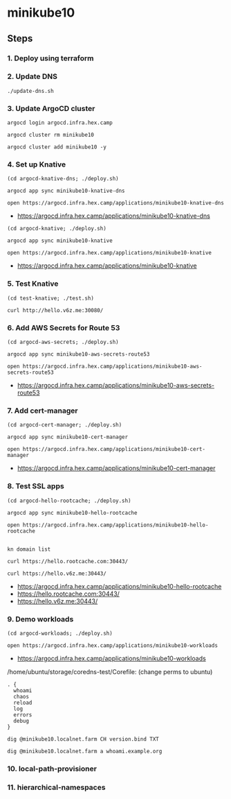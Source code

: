 # minikube10

## Steps

### 1. Deploy using terraform

### 2. Update DNS

```
./update-dns.sh
```

### 3. Update ArgoCD cluster

```
argocd login argocd.infra.hex.camp

argocd cluster rm minikube10

argocd cluster add minikube10 -y
```

### 4. Set up Knative

```
(cd argocd-knative-dns; ./deploy.sh)

argocd app sync minikube10-knative-dns

open https://argocd.infra.hex.camp/applications/minikube10-knative-dns
```

* https://argocd.infra.hex.camp/applications/minikube10-knative-dns

```
(cd argocd-knative; ./deploy.sh)

argocd app sync minikube10-knative

open https://argocd.infra.hex.camp/applications/minikube10-knative
```

* https://argocd.infra.hex.camp/applications/minikube10-knative

### 5. Test Knative

```
(cd test-knative; ./test.sh)

curl http://hello.v6z.me:30080/
```

### 6. Add AWS Secrets for Route 53

```
(cd argocd-aws-secrets; ./deploy.sh)

argocd app sync minikube10-aws-secrets-route53

open https://argocd.infra.hex.camp/applications/minikube10-aws-secrets-route53
```

* https://argocd.infra.hex.camp/applications/minikube10-aws-secrets-route53

### 7. Add cert-manager

```
(cd argocd-cert-manager; ./deploy.sh)

argocd app sync minikube10-cert-manager

open https://argocd.infra.hex.camp/applications/minikube10-cert-manager
```

* https://argocd.infra.hex.camp/applications/minikube10-cert-manager

### 8. Test SSL apps

```
(cd argocd-hello-rootcache; ./deploy.sh)

argocd app sync minikube10-hello-rootcache

open https://argocd.infra.hex.camp/applications/minikube10-hello-rootcache


kn domain list

curl https://hello.rootcache.com:30443/

curl https://hello.v6z.me:30443/
```

* https://argocd.infra.hex.camp/applications/minikube10-hello-rootcache
* https://hello.rootcache.com:30443/
* https://hello.v6z.me:30443/

### 9. Demo workloads

```
(cd argocd-workloads; ./deploy.sh)

open https://argocd.infra.hex.camp/applications/minikube10-workloads
```

* https://argocd.infra.hex.camp/applications/minikube10-workloads

/home/ubuntu/storage/coredns-test/Corefile: (change perms to ubuntu)

```
. {
  whoami
  chaos
  reload
  log
  errors
  debug
}
```

```
dig @minikube10.localnet.farm CH version.bind TXT

dig @minikube10.localnet.farm a whoami.example.org

```

### 10. local-path-provisioner

### 11. hierarchical-namespaces

